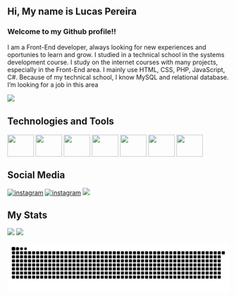 ## Hi, My name is Lucas Pereira
### Welcome to my Github profile!!

<div>
  <p>I am a Front-End developer, always looking for new experiences and oportunies to learn and grow. I studied in a technical school in the systems development course. I study on the internet courses with many projects, especially in the Front-End area. I mainly use HTML, CSS, PHP, JavaScript, C#. Because of my technical school, I know MySQL and relational database. I’m looking for a job in this area</p>
  <img width="40%" src="https://github.com/lupesii/lupesii/assets/51518452/8b049667-171a-4186-9568-a81be0896403" />
</div>

## Technologies and Tools

<div style = "display: inline-block" id="Dev Icons">
  <img align = "center" height = "50" width = "60" src="https://cdn.jsdelivr.net/gh/devicons/devicon/icons/html5/html5-original-wordmark.svg" />
  <img align = "center" height = "50" width = "60" src="https://cdn.jsdelivr.net/gh/devicons/devicon/icons/css3/css3-original-wordmark.svg" />
  <img align = "center" height = "50" width = "60" src="https://cdn.jsdelivr.net/gh/devicons/devicon/icons/javascript/javascript-original.svg" />
  <img align = "center" height = "50" width = "60" src="https://cdn.jsdelivr.net/gh/devicons/devicon/icons/csharp/csharp-original.svg" />
  <img align = "center" height = "50" width = "60" src="https://cdn.jsdelivr.net/gh/devicons/devicon/icons/git/git-original.svg" />
  <img align = "center" height = "50" width = "60" src="https://cdn.jsdelivr.net/gh/devicons/devicon/icons/github/github-original.svg" />
  <!--<img align = "center" height = "50" width = "60" src="https://cdn.jsdelivr.net/gh/devicons/devicon/icons/labview/labview-original.svg" />-->
  <img align = "center" height = "50" width = "60" src="https://cdn.jsdelivr.net/gh/devicons/devicon/icons/mysql/mysql-original.svg" />
</div>

## Social Media

<div>
  <a href="https://www.instagram.com/_lupesi/"><img src="https://img.shields.io/badge/Instagram-E4405F?style=for-the-badge&logo=instagram&logoColor=white" alt="instagram" target="_blank"></a>
  <a href="https://www.linkedin.com/in/lucas-silva-e-pereira/"><img src="https://img.shields.io/badge/LinkedIn-0077B5?style=for-the-badge&logo=linkedin&logoColor=white" alt="instagram" target="_blank"></a>
  <a href = "mailto:lucaspereira.dev@proton.me"><img loading="lazy" src="https://img.shields.io/badge/Gmail-D14836?style=for-the-badge&logo=gmail&logoColor=white" target="_blank"></a>
</div>

## My Stats

<div id="Stats">
<img height = "180em" src="https://github-readme-stats.vercel.app/api?username=lupesii&count_private=true&show_icons=true&theme=radical&locale=pt-br"/>
<img height = "180em" src="https://github-readme-stats.vercel.app/api/top-langs/?username=lupesii&layout=compact&theme=radical&count_private=true&show_icons=true&locale=pt-br"/>
</div>

![snake gif](https://github.com/lupesii/lupesii/blob/output/github-contribution-grid-snake-dark.svg)
